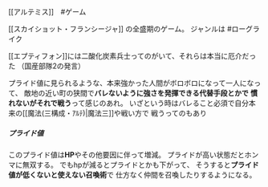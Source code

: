 [[アルテミス]]　#ゲーム 

[[スカイショット・フランシージャ]]
の全盛期のゲーム。
ジャンルは #ローグライク

[[エプティフォン]]には二酸化炭素兵士ってのがいて、それらは本当に厄介だった
（国産部隊2の発言）

プライド値に見られるような、本来強かった人間がボロボロになって一人になって、
敵地の近い町の狭間で**バレないように強さを発揮できる代替手段とかで**
**慣れないがそれで戦う**って感じのあれ。
いざという時はバレること必須で自分本来の[[魔法(三構成・ｱﾙﾃ)|魔法三]]や戦い方で
戦うってのもあり

##### プライド値
このプライド値は**HP**やその他要因に伴って増減。
プライドが高い状態だとホンマに無双する。
でもhpが減るとプライドとかも下がって、
そうすると**プライド値が低くないと使えない召喚術**で
仕方なく仲間を召喚したりするようになる。
